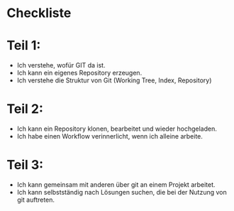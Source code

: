 # Checkliste

# Teil 1:
- Ich verstehe, wofür GIT da ist.
- Ich kann ein eigenes Repository erzeugen.
- Ich verstehe die Struktur von Git (Working Tree, Index, Repository)

# Teil 2:
- Ich kann ein Repository klonen, bearbeitet und wieder hochgeladen.
- Ich habe einen Workflow verinnerlicht, wenn ich alleine arbeite.

# Teil 3:
- Ich kann gemeinsam mit anderen über git an einem Projekt arbeitet.
- Ich kann selbstständig nach Lösungen suchen, die bei der Nutzung von git auftreten.
